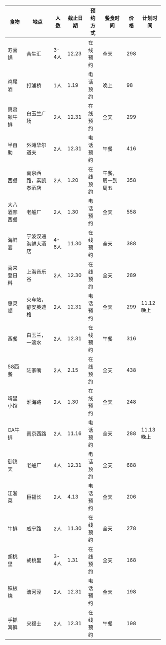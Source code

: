 
|食物|地点|人数|截止日期|预约方式|餐食时间|价格|计划时间|
|---|---|---|---|---|---|---|---|
|寿喜锅|合生汇|3-4人|12.23|在线预约|全天|298||
|鸡尾酒|打浦桥|1人|1.19|电话预约|晚上|98||
|惠灵顿牛排|白玉兰广场|2人|12.31|在线预约|全天|299||
|半自助|外滩华尔道夫|2人|12.31|电话预约|午餐|416||
|西餐|南京西路，素凯泰酒店|2人|1.20|在线预约|午餐，周一到周五|358||
|大八酒廊西餐|老船厂|2人|1.30|电话预约|全天|558||
|海鲜宴|宁波汉通海鲜大酒店|4-6人|11.30|在线预约|全天|388||
|喜来登日料|上海音乐谷|2人|12.30|在线预约|全天|289||
|惠灵顿|火车站，静安英迪格|2人|12.31|电话预约|全天|299|11.12晚上|
|西餐|白玉兰，一滴水|2人|12.31|在线预约|午餐|316||
|58西餐|陆家嘴|2人|2.15|在线预约|全天|438||
|靖里小馆|淮海路|2人|1.30|在线预约|全天|248||
|CA牛排|南京西路|2人|11.16|电话预约|全天|288|11.13晚上|
|御锦天|老船厂|4人|12.31|电话预约|全天|688||
|江浙菜|巨福长|2人|4.13|电话预约|全天|206||
|牛排|威宁路|2人|11.30|在线预约|全天|278||
|胡桃里|胡桃里|3-4人|1.31|在线预约|全天|168||
|铁板烧|漕河泾|2人|12.31|电话预约|全天|198||
|手抓海鲜|来福士|2人|12.31|在线预约|午餐|198||
